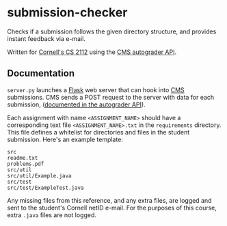 # submission-checker

Checks if a submission follows the given directory structure, and
provides instant feedback via e-mail.

Written for [Cornell's CS 2112](http://www.cs.cornell.edu/courses/cs2112/2017fa/) 
using the [CMS autograder API](http://www.cs.cornell.edu/Projects/cms/userdoc/autograder.html). 

## Documentation

`server.py` launches a [Flask](http://flask.pocoo.org/) web server that 
can hook into [CMS](http://www.cs.cornell.edu/Projects/cms/) submissions.
CMS sends a POST request to the server with data for each submission,
([documented in the autograder API](http://www.cs.cornell.edu/Projects/cms/userdoc/autograder.html)).

Each assignment with name `<ASSIGNMENT_NAME>` should have a corresponding
text file `<ASSIGNMENT_NAME>.txt` in the `requirements` directory. This
file defines a whitelist for directories and files in the student submission.
Here's an example template:

```
src
readme.txt
problems.pdf
src/util
src/util/Example.java
src/test
src/test/ExampleTest.java
```

Any missing files from this reference, and any extra files, are logged and
sent to the student's Cornell netID e-mail. For the purposes of this course,
extra `.java` files are not logged.
